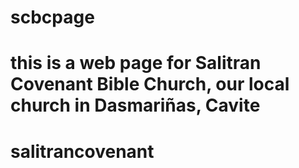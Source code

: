 # scbcpage
# this is a web page for Salitran Covenant Bible Church, our local church in Dasmariñas, Cavite
# salitrancovenant

